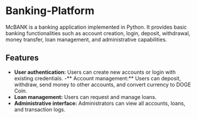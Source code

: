 # Banking-Platform
McBANK is a banking application implemented in Python. It provides basic banking functionalities such as account creation, login, deposit, withdrawal, money transfer, loan management, and administrative capabilities.

## Features

- **User authentication:** Users can create new accounts or login with existing credentials.
-** Account management:** Users can deposit, withdraw, send money to other accounts, and convert currency to DOGE Coin.
- **Loan management:** Users can request and manage loans.
- **Administrative interface:** Administrators can view all accounts, loans, and transaction logs.
